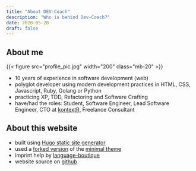 ```yaml
---
title: "About DEV-Coach"
description: "Who is behind Dev-Coach?"
date: 2020-05-20
draft: false
---
```


## About me

{{< figure src="profile_pic.jpg" width="200" class="mb-20" >}}

- 10 years of experience in software development (web)
- polyglot developer using modern development practices in HTML, CSS, Javascript, Ruby, Golang or Python
- practicing XP, TDD, Refactoring and Software Crafting
- have/had the roles: Student, Software Engineer, Lead Software Engineer, CTO at [kontextR](https://www.kontextr.com/), Freelance Consultant


## About this website

- built using [Hugo static site generator](https://gohugo.io/)
- used a [forked version](https://github.com/FQ400/minimal) of the [minimal theme](https://themes.gohugo.io/minimal/)
- imprint help by [language-boutique](https://language-boutique.com/lost-in-translation-full-reader/impressum-or-imprint.html)
- website source on [github](https://github.com/FQ400/dev-coach-site)

